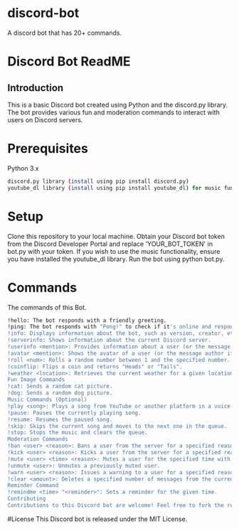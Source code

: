 # discord-bot
A discord bot that has 20+ commands.
# Discord Bot ReadME
## Introduction
This is a basic Discord bot created using Python and the discord.py library. The bot provides various fun and moderation commands to interact with users on Discord servers.

# Prerequisites
Python 3.x
```bash
discord.py library (install using pip install discord.py)
youtube_dl library (install using pip install youtube_dl) for music functionality (optional)
```
# Setup
Clone this repository to your local machine.
Obtain your Discord bot token from the Discord Developer Portal and replace 'YOUR_BOT_TOKEN' in bot.py with your token.
If you wish to use the music functionality, ensure you have installed the youtube_dl library.
Run the bot using python bot.py.

# Commands
The commands of this Bot.

```bash
!hello: The bot responds with a friendly greeting.
!ping: The bot responds with "Pong!" to check if it's online and responsive.
!info: Displays information about the bot, such as version, creator, etc.
!serverinfo: Shows information about the current Discord server.
!userinfo <mention>: Provides information about a user (or the message author if no mention).
!avatar <mention>: Shows the avatar of a user (or the message author if no mention).
!roll <num>: Rolls a random number between 1 and the specified number.
!coinflip: Flips a coin and returns "Heads" or "Tails".
!weather <location>: Retrieves the current weather for a given location (Uses OpenWeatherMap API).
Fun Image Commands
!cat: Sends a random cat picture.
!dog: Sends a random dog picture.
Music Commands (Optional)
!play <song>: Plays a song from YouTube or another platform in a voice channel.
!pause: Pauses the currently playing song.
!resume: Resumes the paused song.
!skip: Skips the current song and moves to the next one in the queue.
!stop: Stops the music and clears the queue.
Moderation Commands
!ban <user> <reason>: Bans a user from the server for a specified reason.
!kick <user> <reason>: Kicks a user from the server for a specified reason.
!mute <user> <time> <reason>: Mutes a user for the specified time with a reason.
!unmute <user>: Unmutes a previously muted user.
!warn <user> <reason>: Issues a warning to a user for a specified reason.
!clear <amount>: Deletes a specified number of messages from the current channel.
Reminder Command
!remindme <time> "<reminder>": Sets a reminder for the given time.
Contributing
Contributions to this Discord bot are welcome! Feel free to fork the repository and submit pull requests with your improvements or new features.
```
#License
This Discord bot is released under the MIT License.

